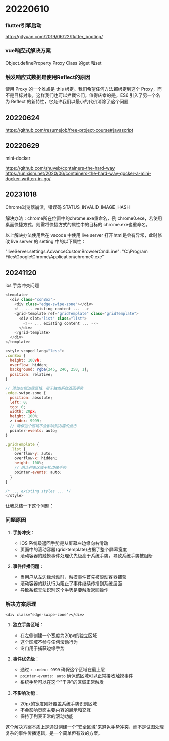 # 20220610



### flutter引擎启动 

 http://gityuan.com/2019/06/22/flutter_booting/

### vue响应式解决方案

Object.defineProperty
Proxy
Class  的get 和set

### 触发响应式数据是使用Reflect的原因

使用 Proxy 的一个难点是 this 绑定。我们希望任何方法都绑定到这个 Proxy，而不是目标对象，这样我们也可以拦截它们。值得庆幸的是，ES6 引入了另一个名为 Reflect 的新特性，它允许我们以最小的代价消除了这个问题

## 20220624

https://github.com/resumejob/free-project-course#javascript

## 20220629

mini-docker

https://github.com/shuveb/containers-the-hard-way
https://unixism.net/2020/06/containers-the-hard-way-gocker-a-mini-docker-written-in-go/

## 20231018

Chrome浏览器崩溃，错误码 STATUS_INVALID_IMAGE_HASH

解决办法：chrome所在位置中的chrome.exe重命名，例 chrome0.exe，若使用桌面快捷方式，则需将快捷方式的属性中的目标的 chrome.exe也重命名。

以上解决办法使用后在 vscode 中使用 live server 打开html是会有异常，此时修改 live server 的 setting 中的以下属性：

"liveServer.settings.AdvanceCustomBrowserCmdLine": "C:\\Program Files\\Google\\Chrome\\Application\\chrome0.exe"

## 20241120

ios 手势冲突问题

```js
<template>
  <div class="conBox">
    <div class="edge-swipe-zone"></div>
    <!-- ... existing content ... -->
    <grid-template ref="gridTemplate" class="gridTemplate">
      <div slot="list" class="list">
        <!-- ... existing content ... -->
      </div>
    </grid-template>
  </div>
</template>

<style scoped lang="less">
.conBox {
  height: 100vh;
  overflow: hidden;
  background: rgba(245, 246, 250, 1);
  position: relative;
}

// 添加左侧边缘区域，用于触发系统返回手势
.edge-swipe-zone {
  position: absolute;
  left: 0;
  top: 0;
  width: 20px;
  height: 100%;
  z-index: 9999;
  // 确保这个区域不会影响到内容的点击
  pointer-events: auto;
}

.gridTemplate {
  .list {
    overflow-y: auto;
    overflow-x: hidden;
    height: 100%;
    // 防止列表区域干扰边缘手势
    pointer-events: auto;
  }
}

/* ... existing styles ... */
</style>
```

让我总结一下这个问题：

### 问题原因
1. **手势冲突**：
   - iOS 系统级返回手势是从屏幕左边缘向右滑动
   - 页面中的滚动容器(grid-template)占据了整个屏幕宽度
   - 滚动容器的触摸事件处理优先级高于系统手势，导致系统手势被阻断

2. **事件传播问题**：
   - 当用户从左边缘滑动时，触摸事件首先被滚动容器捕获
   - 滚动容器的默认行为阻止了事件继续传播到系统层面
   - 导致系统无法识别这个手势是要触发返回操作

### 解决方案原理
```vue
<div class="edge-swipe-zone"></div>
```

1. **独立手势区域**：
   - 在左侧创建一个宽度为20px的独立区域
   - 这个区域不参与任何滚动行为
   - 专门用于捕获边缘手势

2. **事件优先级**：
   - 通过 `z-index: 9999` 确保这个区域在最上层
   - `pointer-events: auto` 确保该区域可以正常接收触摸事件
   - 系统手势可以在这个"干净"的区域正常触发

3. **不影响功能**：
   - 20px的宽度刚好覆盖系统手势识别区域
   - 不会影响页面主要内容的展示和交互
   - 保持了列表正常的滚动功能

这个解决方案本质上是通过创建一个"安全区域"来避免手势冲突，而不是试图处理复杂的事件传播逻辑，是一个简单但有效的方案。
